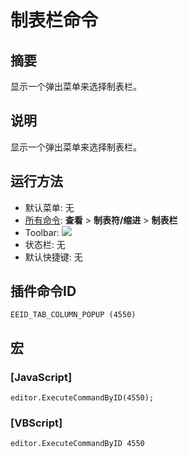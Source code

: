 # 制表栏命令

## 摘要

显示一个弹出菜单来选择制表栏。

## 说明

显示一个弹出菜单来选择制表栏。

## 运行方法

- 默认菜单: 无
- [所有命令](../tools/all_commands): **查看** \> **制表符/缩进** \> **制表栏**
- Toolbar:
![](../../images/tab_column24x16..png)
- 状态栏: 无
- 默认快捷键: 无

## 插件命令ID

```
EEID_TAB_COLUMN_POPUP (4550)
```

## 宏

### \[JavaScript\]

```
editor.ExecuteCommandByID(4550);
```

### \[VBScript\]

```
editor.ExecuteCommandByID 4550
```
